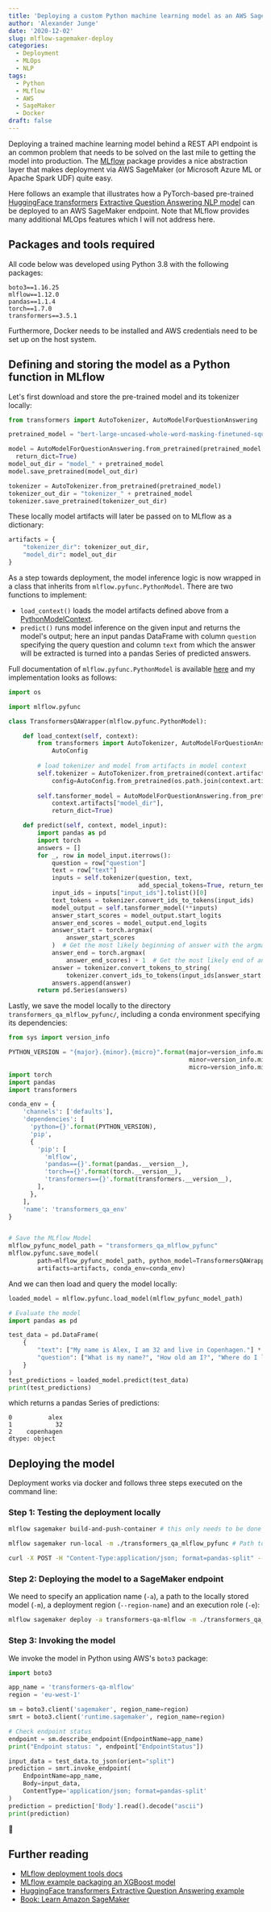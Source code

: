 ```yaml
---
title: 'Deploying a custom Python machine learning model as an AWS SageMaker endpoint using MLflow'
author: 'Alexander Junge'
date: '2020-12-02'
slug: mlflow-sagemaker-deploy
categories:
  - Deployment
  - MLOps
  - NLP
tags:
  - Python
  - MLflow
  - AWS
  - SageMaker
  - Docker
draft: false
---
```


Deploying a trained machine learning model behind a REST API endpoint is an common
problem that needs to be solved on the last mile to getting the model into production.
The [MLflow](https://mlflow.org) package provides a nice abstraction layer that makes deployment
via AWS SageMaker (or Microsoft Azure ML or Apache Spark UDF) quite easy.

Here follows an example that illustrates how a PyTorch-based pre-trained
[HuggingFace transformers](https://huggingface.co/transformers)
[Extractive Question Answering NLP model](https://huggingface.co/bert-large-uncased-whole-word-masking-finetuned-squad/tree/main)
can be deployed to an AWS SageMaker endpoint.
Note that MLflow provides many additional MLOps features which I will not address here.

## Packages and tools required

All code below was developed using Python 3.8 with the following packages:

```
boto3==1.16.25
mlflow==1.12.0
pandas==1.1.4
torch==1.7.0
transformers==3.5.1
```

Furthermore, Docker needs to be installed and AWS credentials need to be set up on the host system.

## Defining and storing the model as a Python function in MLflow

Let's first download and store the pre-trained model and its tokenizer locally:

```python
from transformers import AutoTokenizer, AutoModelForQuestionAnswering

pretrained_model = "bert-large-uncased-whole-word-masking-finetuned-squad"

model = AutoModelForQuestionAnswering.from_pretrained(pretrained_model,
  return_dict=True)
model_out_dir = "model_" + pretrained_model
model.save_pretrained(model_out_dir)

tokenizer = AutoTokenizer.from_pretrained(pretrained_model)
tokenizer_out_dir = "tokenizer_" + pretrained_model
tokenizer.save_pretrained(tokenizer_out_dir)
```

These locally model artifacts will later be passed on to MLflow as a dictionary:

```python
artifacts = {
    "tokenizer_dir": tokenizer_out_dir,
    "model_dir": model_out_dir
}
```

As a step towards deployment, the model inference logic is now wrapped in a class that inherits from `mlflow.pyfunc.PythonModel`.
There are two functions to implement:

- `load_context()` loads the model artifacts defined above from a [PythonModelContext](https://mlflow.org/docs/latest/python_api/mlflow.pyfunc.html#mlflow.pyfunc.PythonModelContext).
- `predict()` runs model inference on the given input and returns the model's output; here an input pandas DataFrame with column `question` specifying the query question and column `text` from which the answer will be extracted is turned into a pandas Series of predicted answers.

Full documentation of `mlflow.pyfunc.PythonModel` is available [here](https://mlflow.org/docs/latest/python_api/mlflow.pyfunc.html#mlflow.pyfunc.PythonModel) and my implementation
looks as follows:

```python
import os

import mlflow.pyfunc

class TransformersQAWrapper(mlflow.pyfunc.PythonModel):

    def load_context(self, context):
        from transformers import AutoTokenizer, AutoModelForQuestionAnswering,\
            AutoConfig
        
        # load tokenizer and model from artifacts in model context
        self.tokenizer = AutoTokenizer.from_pretrained(context.artifacts["tokenizer_dir"],
            config=AutoConfig.from_pretrained(os.path.join(context.artifacts["tokenizer_dir"], "tokenizer_config.json")))
            
        self.tansformer_model = AutoModelForQuestionAnswering.from_pretrained(
            context.artifacts["model_dir"],
            return_dict=True)

    def predict(self, context, model_input):
        import pandas as pd
        import torch
        answers = []
        for _, row in model_input.iterrows():
            question = row["question"]
            text = row["text"]
            inputs = self.tokenizer(question, text,
                                    add_special_tokens=True, return_tensors="pt")
            input_ids = inputs["input_ids"].tolist()[0]
            text_tokens = tokenizer.convert_ids_to_tokens(input_ids)
            model_output = self.tansformer_model(**inputs)
            answer_start_scores = model_output.start_logits
            answer_end_scores = model_output.end_logits
            answer_start = torch.argmax(
                answer_start_scores
            )  # Get the most likely beginning of answer with the argmax of the score
            answer_end = torch.argmax(
                answer_end_scores) + 1  # Get the most likely end of answer
            answer = tokenizer.convert_tokens_to_string(
                tokenizer.convert_ids_to_tokens(input_ids[answer_start:answer_end]))
            answers.append(answer)
        return pd.Series(answers)
```

Lastly, we save the model locally to the directory `transformers_qa_mlflow_pyfunc/`,
including a conda environment specifying its dependencies:

```python
from sys import version_info

PYTHON_VERSION = "{major}.{minor}.{micro}".format(major=version_info.major,
                                                  minor=version_info.minor,
                                                  micro=version_info.micro)
import torch
import pandas
import transformers

conda_env = {
    'channels': ['defaults'],
    'dependencies': [
      'python={}'.format(PYTHON_VERSION),
      'pip',
      {
        'pip': [
          'mlflow',
          'pandas=={}'.format(pandas.__version__),
          'torch=={}'.format(torch.__version__),
          'transformers=={}'.format(transformers.__version__),
        ],
      },
    ],
    'name': 'transformers_qa_env'
}


# Save the MLflow Model
mlflow_pyfunc_model_path = "transformers_qa_mlflow_pyfunc"
mlflow.pyfunc.save_model(
        path=mlflow_pyfunc_model_path, python_model=TransformersQAWrapper(),
        artifacts=artifacts, conda_env=conda_env)
```

And we can then load and query the model locally:

```python
loaded_model = mlflow.pyfunc.load_model(mlflow_pyfunc_model_path)

# Evaluate the model
import pandas as pd

test_data = pd.DataFrame(
    {
        "text": ["My name is Alex, I am 32 and live in Copenhagen."] * 3,
        "question": ["What is my name?", "How old am I?", "Where do I live?"],
    }
)
test_predictions = loaded_model.predict(test_data)
print(test_predictions)
```

which returns a pandas Series of predictions:

```
0          alex
1            32
2    copenhagen
dtype: object
```

## Deploying the model

Deployment works via docker and follows three steps executed on the command line:

### Step 1: Testing the deployment locally

```bash
mlflow sagemaker build-and-push-container # this only needs to be done once

mlflow sagemaker run-local -m ./transformers_qa_mlflow_pyfunc # Path to mlflow_pyfunc_model_path from above

curl -X POST -H "Content-Type:application/json; format=pandas-split" --data '{"columns":["text","question"],"index":[0],"data":[["My name is Alex, I am 32 and live in Copenhagen.","Where do I live?"]]}' http://127.0.0.1:8000/invocations
```

### Step 2: Deploying the model to a SageMaker endpoint

We need to specify an application name (`-a`), a path to the locally stored model (`-m`),
a deployment region (`--region-name`) and an execution role (`-e`):

```bash
mlflow sagemaker deploy -a transformers-qa-mlflow -m ./transformers_qa_mlflow_pyfunc --region-name eu-west-1 -e arn:aws:iam::123456789012:role/service-role/Sagemaker-fullaccess
```

### Step 3: Invoking the model

We invoke the model in Python using AWS's `boto3` package:

```python
import boto3

app_name = 'transformers-qa-mlflow'
region = 'eu-west-1'

sm = boto3.client('sagemaker', region_name=region)
smrt = boto3.client('runtime.sagemaker', region_name=region)

# Check endpoint status
endpoint = sm.describe_endpoint(EndpointName=app_name)
print("Endpoint status: ", endpoint["EndpointStatus"])    

input_data = test_data.to_json(orient="split")
prediction = smrt.invoke_endpoint(
    EndpointName=app_name,
    Body=input_data,
    ContentType='application/json; format=pandas-split'
)
prediction = prediction['Body'].read().decode("ascii")
print(prediction)
```

🤩

## Further reading

- [MLflow deployment tools docs](https://mlflow.org/docs/latest/models.html#id16)
- [MLflow example packaging an XGBoost model](https://mlflow.org/docs/latest/models.html#example-saving-an-xgboost-model-in-mlflow-format)
- [HuggingFace transformers Extractive Question Answering example](https://huggingface.co/transformers/task_summary.html#extractive-question-answering)
- [Book: Learn Amazon SageMaker](https://www.packtpub.com/product/learn-amazon-sagemaker/9781800208919)
